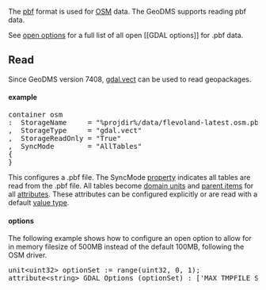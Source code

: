 The [pbf](https://gdal.org/drivers/vector/osm.html) format is used for [OSM](https://github.com/ObjectVision/AccessibilityModelling/wiki/OSM) data. The GeoDMS supports reading pbf data.

See [open options](https://gdal.org/drivers/vector/osm.html#open-options) for a full list of all open [[GDAL options]] for .pbf data.

## Read

Since GeoDMS version 7408, [gdal.vect](https://github.com/ObjectVision/GeoDMS/wiki/Gdal.vect) can be used to read geopackages.

#### example

<pre>
container osm
:  StorageName     = "%projdir%/data/flevoland-latest.osm.pbf"
,  StorageType     = "gdal.vect"
,  StorageReadOnly = "True"
,  SyncMode        = "AllTables"
{
}
</pre>

This configures a .pbf file. The SyncMode [property](https://github.com/ObjectVision/GeoDMS/wiki/Property) indicates all tables are read from the .pbf file. All tables become [domain units](https://github.com/ObjectVision/GeoDMS/wiki/Domain-unit) and [parent items](https://github.com/ObjectVision/GeoDMS/wiki/Parent-item) for all [attributes](https://github.com/ObjectVision/GeoDMS/wiki/Attribute). These attributes can be configured explicitly or are read with a default [value type](https://github.com/ObjectVision/GeoDMS/wiki/Value-type).

#### options

The following example shows how to configure an open option to allow for in memory filesize of 500MB instead of the default 100MB, following the OSM driver.

<pre>
unit&lt;uint32&gt; optionSet := range(uint32, 0, 1);
attribute&lt;string&gt; GDAL_Options (optionSet) : ['MAX_TMPFILE_SIZE=500'];
</pre>

